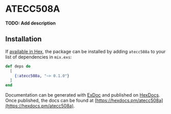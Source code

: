 # ATECC508A

**TODO: Add description**

## Installation

If [available in Hex](https://hex.pm/docs/publish), the package can be installed
by adding `atecc508a` to your list of dependencies in `mix.exs`:

```elixir
def deps do
  [
    {:atecc508a, "~> 0.1.0"}
  ]
end
```

Documentation can be generated with [ExDoc](https://github.com/elixir-lang/ex_doc)
and published on [HexDocs](https://hexdocs.pm). Once published, the docs can
be found at [https://hexdocs.pm/atecc508a](https://hexdocs.pm/atecc508a).

